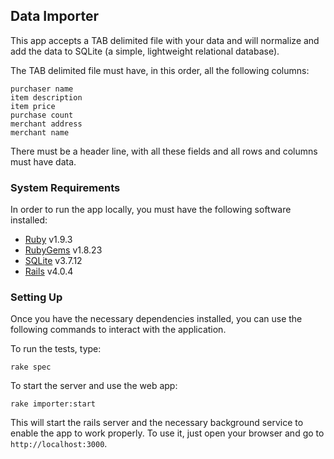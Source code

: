 ## Data Importer

This app accepts a TAB delimited file with your data and will normalize
and add the data to SQLite (a simple, lightweight relational database).

The TAB delimited file must have, in this order, all the following columns:

    purchaser name
    item description
    item price
    purchase count
    merchant address
    merchant name

There must be a header line, with all these fields and all rows and
columns must have data.


### System Requirements

In order to run the app locally, you must have the following software
installed:

* [Ruby][] v1.9.3
* [RubyGems][] v1.8.23
* [SQLite][] v3.7.12
* [Rails][] v4.0.4


### Setting Up

Once you have the necessary dependencies installed, you can use the
following commands to interact with the application.

To run the tests, type:

    rake spec

To start the server and use the web app:

    rake importer:start

This will start the rails server and the necessary background service to
enable the app to work properly.  To use it, just open your browser and
go to `http://localhost:3000`.


[ruby]: https://www.ruby-lang.org/en/
  "Ruby website"
[rubygems]: https://rubygems.org/
  "RubyGems website"
[sqlite]: https://sqlite.org/
  "SQLite website"
[rails]: http://rubyonrails.org/
  "Ruby on Rails website"

